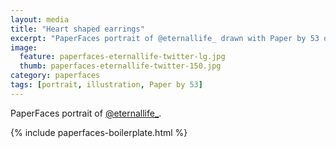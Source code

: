 ```yaml
---
layout: media
title: "Heart shaped earrings"
excerpt: "PaperFaces portrait of @eternallife_ drawn with Paper by 53 on an iPad."
image: 
  feature: paperfaces-eternallife-twitter-lg.jpg
  thumb: paperfaces-eternallife-twitter-150.jpg
category: paperfaces
tags: [portrait, illustration, Paper by 53]
---
```


PaperFaces portrait of [@eternallife_](http://twitter.com/eternallife_).

{% include paperfaces-boilerplate.html %}